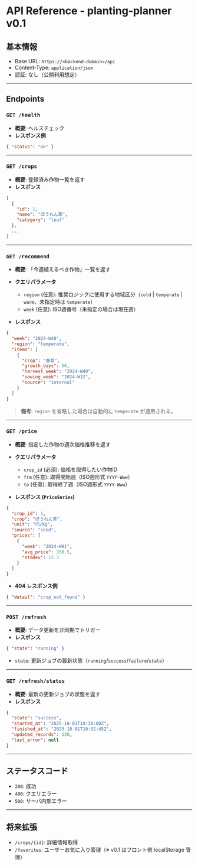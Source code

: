 # API Reference - planting-planner v0.1

## 基本情報
- Base URL: `https://<backend-domain>/api`
- Content-Type: `application/json`
- 認証: なし（公開利用想定）

---

## Endpoints

### `GET /health`
- **概要**: ヘルスチェック
- **レスポンス例**
```json
{ "status": "ok" }
```

---

### `GET /crops`

* **概要**: 登録済み作物一覧を返す
* **レスポンス**

```json
[
  {
    "id": 1,
    "name": "ほうれん草",
    "category": "leaf"
  },
  ...
]
```

---

### `GET /recommend`

* **概要**: 「今週植えるべき作物」一覧を返す
* **クエリパラメータ**

  * `region` (任意): 推奨ロジックに使用する地域区分（`cold` \| `temperate` \| `warm`、未指定時は `temperate`）
  * `week` (任意): ISO週番号（未指定の場合は現在週）
* **レスポンス**

```json
{
  "week": "2024-W40",
  "region": "temperate",
  "items": [
    {
      "crop": "春菊",
      "growth_days": 56,
      "harvest_week": "2024-W40",
      "sowing_week": "2024-W32",
      "source": "internal"
    }
  ]
}
```

> **備考**: `region` を省略した場合は自動的に `temperate` が適用される。

---

### `GET /price`

* **概要**: 指定した作物の週次価格推移を返す
* **クエリパラメータ**

  * `crop_id` (必須): 価格を取得したい作物ID
  * `frm` (任意): 取得開始週（ISO週形式 `YYYY-Www`）
  * `to` (任意): 取得終了週（ISO週形式 `YYYY-Www`）
* **レスポンス (`PriceSeries`)**

```json
{
  "crop_id": 1,
  "crop": "ほうれん草",
  "unit": "円/kg",
  "source": "seed",
  "prices": [
    {
      "week": "2024-W01",
      "avg_price": 350.5,
      "stddev": 12.3
    }
  ]
}
```

* **404 レスポンス例**

```json
{ "detail": "crop_not_found" }
```

---

### `POST /refresh`

* **概要**: データ更新を非同期でトリガー
* **レスポンス**

```json
{ "state": "running" }
```

  * `state`: 更新ジョブの最新状態（`running`/`success`/`failure`/`stale`）

---

### `GET /refresh/status`

* **概要**: 最新の更新ジョブの状態を返す
* **レスポンス**

```json
{
  "state": "success",
  "started_at": "2025-10-01T10:30:00Z",
  "finished_at": "2025-10-01T10:32:45Z",
  "updated_records": 120,
  "last_error": null
}
```

---

## ステータスコード

* `200`: 成功
* `400`: クエリエラー
* `500`: サーバ内部エラー

---

## 将来拡張

* `/crops/{id}`: 詳細情報取得
* `/favorites`: ユーザーお気に入り管理（※ v0.1 はフロント側 localStorage 管理）
